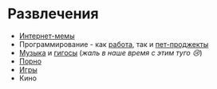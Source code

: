 # Развлечения

- [Интернет-мемы](memes/index.md)
- Программирование - как [работа](../../c/index.md), так и [пет-проджекты](../../notes/mvp.md)
- [Музыка](../../notes/mu/index.md) и [гигосы](../../notes/mu/Gigs.md) (_жаль в наше время с этим туго 😢_)
- [Порно](../../notes/porn/index.md)
- [Игры](games/index.md)
- Кино
